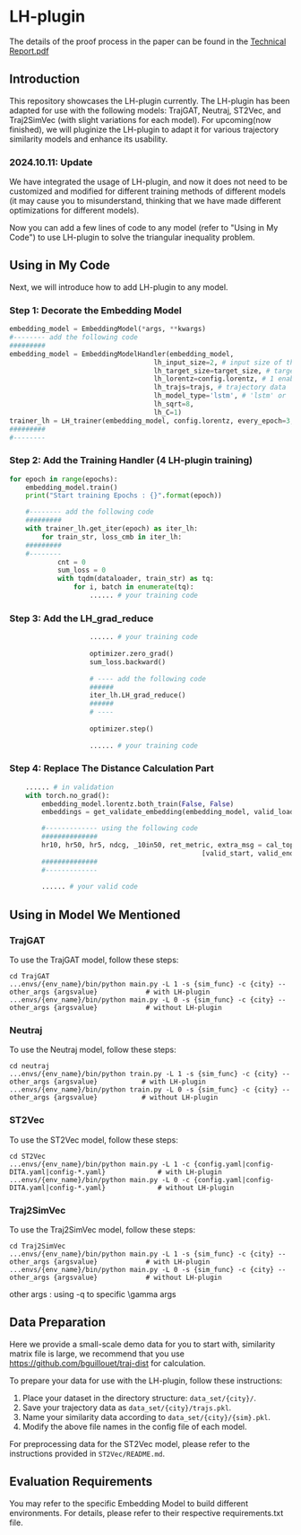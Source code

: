 

# LH-plugin

The details of the proof process in the paper can be found in the [Technical Report.pdf](technical-report.pdf)

## Introduction
This repository showcases the LH-plugin currently. The LH-plugin has been adapted for use with the following models: TrajGAT, Neutraj, ST2Vec, and Traj2SimVec (with slight variations for each model). 
For upcoming(now finished), we will pluginize the LH-plugin to adapt it for various trajectory similarity models and enhance its usability.

### 2024.10.11: Update
We have integrated the usage of LH-plugin, and now it does not need to be customized and modified for different training methods of different models (it may cause you to misunderstand, thinking that we have made different optimizations for different models).

Now you can add a few lines of code to any model (refer to "Using in My Code") to use LH-plugin to solve the triangular inequality problem.


## Using in My Code
Next, we will introduce how to add LH-plugin to any model.

### Step 1: Decorate the Embedding Model
```python
embedding_model = EmbeddingModel(*args, **kwargs)
#-------- add the following code
#########
embedding_model = EmbeddingModelHandler(embedding_model,
                                    lh_input_size=2, # input size of the trajectory data
                                    lh_target_size=target_size, # target size of the embedding_model
                                    lh_lorentz=config.lorentz, # 1 enable, 0 disable
                                    lh_trajs=trajs, # trajectory data
                                    lh_model_type='lstm', # 'lstm' or 'transformer' 
                                    lh_sqrt=8,
                                    lh_C=1)
trainer_lh = LH_trainer(embedding_model, config.lorentz, every_epoch=3, grad_reduce=0.1, loss_cmb=5)
#########
#--------
```

### Step 2: Add the Training Handler (4 LH-plugin training)
```python
for epoch in range(epochs):
    embedding_model.train()
    print("Start training Epochs : {}".format(epoch))

    #-------- add the following code
    #########
    with trainer_lh.get_iter(epoch) as iter_lh:
        for train_str, loss_cmb in iter_lh:
    #########
    #--------
            cnt = 0
            sum_loss = 0
            with tqdm(dataloader, train_str) as tq:
                for i, batch in enumerate(tq):
                    ...... # your training code
```

### Step 3: Add the LH_grad_reduce
```python
                    ...... # your training code
                        
                    optimizer.zero_grad()
                    sum_loss.backward()
                        
                    # ---- add the following code
                    ###### 
                    iter_lh.LH_grad_reduce()
                    ######
                    # ----
                        
                    optimizer.step()
                        
                    ...... # your training code
```

### Step 4: Replace The Distance Calculation Part
```python
    ...... # in validation
    with torch.no_grad():
        embedding_model.lorentz.both_train(False, False)
        embeddings = get_validate_embedding(embedding_model, valid_loader)

        #------------- using the following code
        ##############
        hr10, hr50, hr5, ndcg, _10in50, ret_metric, extra_msg = cal_top10_acc(groundtruth_distance, embeddings,
                                                [valid_start, valid_end], embedding_model.lorentz, config.lorentz)
        ##############
        #-------------
                        
        ...... # your valid code
```


## Using in Model We Mentioned

### TrajGAT
To use the TrajGAT model, follow these steps:
```
cd TrajGAT
...envs/{env_name}/bin/python main.py -L 1 -s {sim_func} -c {city} --other_args {argsvalue}            # with LH-plugin
...envs/{env_name}/bin/python main.py -L 0 -s {sim_func} -c {city} --other_args {argsvalue}            # without LH-plugin
```

### Neutraj
To use the Neutraj model, follow these steps:
```
cd neutraj
...envs/{env_name}/bin/python train.py -L 1 -s {sim_func} -c {city} --other_args {argsvalue}           # with LH-plugin
...envs/{env_name}/bin/python train.py -L 0 -s {sim_func} -c {city} --other_args {argsvalue}           # without LH-plugin
```


### ST2Vec
To use the ST2Vec model, follow these steps:
```
cd ST2Vec
...envs/{env_name}/bin/python main.py -L 1 -c {config.yaml|config-DITA.yaml|config-*.yaml}             # with LH-plugin
...envs/{env_name}/bin/python main.py -L 0 -c {config.yaml|config-DITA.yaml|config-*.yaml}             # without LH-plugin
```

### Traj2SimVec
To use the Traj2SimVec model, follow these steps:
```
cd Traj2SimVec
...envs/{env_name}/bin/python main.py -L 1 -s {sim_func} -c {city} --other_args {argsvalue}            # with LH-plugin
...envs/{env_name}/bin/python main.py -L 0 -s {sim_func} -c {city} --other_args {argsvalue}            # without LH-plugin
```

other args : using -q to specific \gamma args 

## Data Preparation

Here we provide a small-scale demo data for you to start with, similarity matrix file is large, we recommend that you use https://github.com/bguillouet/traj-dist for calculation.

To prepare your data for use with the LH-plugin, follow these instructions:

1. Place your dataset in the directory structure: `data_set/{city}/`.
2. Save your trajectory data as `data_set/{city}/trajs.pkl`.
3. Name your similarity data according to `data_set/{city}/{sim}.pkl`.
4. Modify the above file names in the config file of each model.

For preprocessing data for the ST2Vec model, please refer to the instructions provided in `ST2Vec/README.md`.


## Evaluation Requirements

You may refer to the specific Embedding Model to build different environments. For details, please refer to their respective requirements.txt file.
